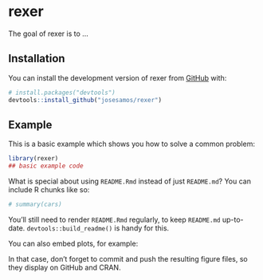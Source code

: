 
<!-- README.md is generated from README.Rmd. Please edit that file -->

# rexer

<!-- badges: start -->
<!-- badges: end -->

The goal of rexer is to …

## Installation

You can install the development version of rexer from
[GitHub](https://github.com/) with:

``` r
# install.packages("devtools")
devtools::install_github("josesamos/rexer")
```

## Example

This is a basic example which shows you how to solve a common problem:

``` r
library(rexer)
## basic example code
```

What is special about using `README.Rmd` instead of just `README.md`?
You can include R chunks like so:

``` r
# summary(cars)
```

You’ll still need to render `README.Rmd` regularly, to keep `README.md`
up-to-date. `devtools::build_readme()` is handy for this.

You can also embed plots, for example:

In that case, don’t forget to commit and push the resulting figure
files, so they display on GitHub and CRAN.
